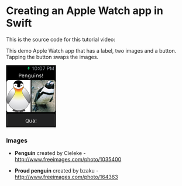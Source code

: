 # Creating an Apple Watch app in Swift

This is the source code for this tutorial video:

This demo Apple Watch app that has a label, two images and a button. Tapping the button swaps the images.

<img src="https://raw.githubusercontent.com/evgenyneu/watch-kit-app-demo/master/Graphics/apple_watch_app_tutorial.png" alt="creating an apple watch app tutorial" width="136">

### Images

* **Penguin** created by Cieleke - http://www.freeimages.com/photo/1035400

* **Proud penguin** created by bzaku - http://www.freeimages.com/photo/164363
